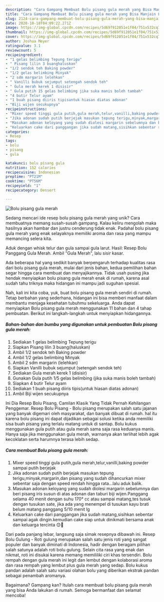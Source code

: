 ```yaml
---
description: "Cara Gampang Membuat Bolu pisang gula merah yang Bisa Manjain Lidah"
title: "Cara Gampang Membuat Bolu pisang gula merah yang Bisa Manjain Lidah"
slug: 2124-cara-gampang-membuat-bolu-pisang-gula-merah-yang-bisa-manjain-lidah
date: 2020-10-18T04:09:22.271Z
image: https://img-global.cpcdn.com/recipes/5d69f912051e1f04/751x532cq70/bolu-pisang-gula-merah-foto-resep-utama.jpg
thumbnail: https://img-global.cpcdn.com/recipes/5d69f912051e1f04/751x532cq70/bolu-pisang-gula-merah-foto-resep-utama.jpg
cover: https://img-global.cpcdn.com/recipes/5d69f912051e1f04/751x532cq70/bolu-pisang-gula-merah-foto-resep-utama.jpg
author: Joshua Meyer
ratingvalue: 3.1
reviewcount: 5
recipeingredient:
- "1 gelas belimbing Tepung terigu"
- " Pisang lilin 3 buanghaluskan"
- "1/2 sendok teh Baking powder"
- "1/2 gelas belimbing Minyak"
- "2 sdm margarin lelehkan"
- " Vanilli bubuk sejumput setengah sendok teh"
- " Gula merah kerek 1 disisir"
- " Gula putih 15 gelas belimbing jika suka manis boleh tambah"
- "4 butir Telur ayam"
- "1 buah pisang diiris tipisuntuk hiasan diatas adonan"
- "Biji wijen secukupnya"
recipeinstructions:
- "Mixer speed tinggi gula putih,gula merah,telur,vanilli,baking powder sampai putih berjejak"
- "Jika adonan sudah putih berjejak masukan tepung terigu,minyak,margarin,dan pisang yang sudah dihancurkan mixer sebentar saja dengan speed rendah hingga rata...lalu aduk balik."
- "Masukan adonan keloyang yang sudah diolesi margarin sebelumnya dan beri pisang iris susun di atas adonan dan taburi biji wijen.Panggang selama 40 menit dengan suhu 170° cc atau sampai matang,tes tusuk dengan tusukan sate, jika ada yang menempel di tusukan kayu brati belum matang panggang 5/10 menit lg"
- "Keluarkan cake dari panggangan jika sudah matang,sisihkan sebentar sampai agak dingin.kemudian cake siap untuk dinikmati bersama anak dan keluarga tercinta 😊🥰"
categories:
- Resep
tags:
- bolu
- pisang
- gula

katakunci: bolu pisang gula 
nutrition: 152 calories
recipecuisine: Indonesian
preptime: "PT21M"
cooktime: "PT56M"
recipeyield: "1"
recipecategory: Dessert

---
```



![Bolu pisang gula merah](https://img-global.cpcdn.com/recipes/5d69f912051e1f04/751x532cq70/bolu-pisang-gula-merah-foto-resep-utama.jpg)

Sedang mencari ide resep bolu pisang gula merah yang unik? Cara membuatnya memang susah-susah gampang. Kalau keliru mengolah maka hasilnya akan hambar dan justru cenderung tidak enak. Padahal bolu pisang gula merah yang enak selayaknya memiliki aroma dan rasa yang mampu memancing selera kita.

Aduk dengan whisk telur dan gula sampai gula larut. Hasil: Resep Bolu Panggang Gula Merah. Ambil &#34;Gula Merah&#34;, lalu sisir kasar.

Ada beberapa hal yang sedikit banyak berpengaruh terhadap kualitas rasa dari bolu pisang gula merah, mulai dari jenis bahan, kedua pemilihan bahan segar hingga cara membuat dan menyajikannya. Tidak usah pusing jika hendak menyiapkan bolu pisang gula merah enak di rumah, karena asal sudah tahu triknya maka hidangan ini mampu jadi suguhan spesial.


Nah, kali ini kita coba, yuk, buat bolu pisang gula merah sendiri di rumah. Tetap berbahan yang sederhana, hidangan ini bisa memberi manfaat dalam membantu menjaga kesehatan tubuhmu sekeluarga. Anda dapat menyiapkan Bolu pisang gula merah menggunakan 11 bahan dan 4 tahap pembuatan. Berikut ini langkah-langkah untuk menyiapkan hidangannya.

<!--inarticleads1-->

##### Bahan-bahan dan bumbu yang digunakan untuk pembuatan Bolu pisang gula merah:

1. Sediakan 1 gelas belimbing Tepung terigu
1. Siapkan  Pisang lilin 3 buang(haluskan)
1. Ambil 1/2 sendok teh Baking powder
1. Ambil 1/2 gelas belimbing Minyak
1. Ambil 2 sdm margarin (lelehkan)
1. Siapkan  Vanilli bubuk sejumput (setengah sendok teh)
1. Sediakan  Gula merah kerek 1 (disisir)
1. Gunakan  Gula putih 1/5 gelas belimbing (jika suka manis boleh tambah)
1. Siapkan 4 butir Telur ayam
1. Sediakan 1 buah pisang diiris tipis(untuk hiasan diatas adonan)
1. Ambil Biji wijen secukupnya


Ini Dia Resep Bolu Pisang, Camilan Klasik Yang Tidak Pernah Kehilangan Penggemar. Resep Bolu Pisang - Bolu pisang merupakan salah satu jajanan yang banyak digemari oleh masyarakat, dan banyak dibuat di rumah. hal itu karena bolu pisang ini dapat dijadikan sebagai solusi ketika anda memiliki sisa buah pisang yang terlalu matang untuk di santap. Bolu kukus menggunakan gula putih atau gula merah sama saja rasa keduanya manis. Hanya saja jika menggunakan gula merah, warnanya akan terlihat lebih agak kecoklatan serta harumnya terasa lebih sedap. 

<!--inarticleads2-->

##### Cara membuat Bolu pisang gula merah:

1. Mixer speed tinggi gula putih,gula merah,telur,vanilli,baking powder sampai putih berjejak
1. Jika adonan sudah putih berjejak masukan tepung terigu,minyak,margarin,dan pisang yang sudah dihancurkan mixer sebentar saja dengan speed rendah hingga rata...lalu aduk balik.
1. Masukan adonan keloyang yang sudah diolesi margarin sebelumnya dan beri pisang iris susun di atas adonan dan taburi biji wijen.Panggang selama 40 menit dengan suhu 170° cc atau sampai matang,tes tusuk dengan tusukan sate, jika ada yang menempel di tusukan kayu brati belum matang panggang 5/10 menit lg
1. Keluarkan cake dari panggangan jika sudah matang,sisihkan sebentar sampai agak dingin.kemudian cake siap untuk dinikmati bersama anak dan keluarga tercinta 😊🥰


Dari pada panjang lebar, langsung saja simak resepnya dibawah ini. Resep Bolu Gulung - Roti gulung merupakan salah satu jenis roti yang sangat populer dan banyak diminati di Indonesia, hadir dengan beragam pilihan salah satunya adalah roti bolu gulung. Selain cita rasa yang enak dan nikmat, roti ini disukai karena memang memililiki ciri khas tersendiri. Bolu rempah dengan gula merah ini legit dan lembut dengan kolaborasi aroma dan rasa rempah yang lembut plus gula merah yang sedap. Bolu kukus pandan adalah salah satu variasi olahan bolu yang diberikan ekstrak pandan sebagai penambah aromanya. 

Bagaimana? Gampang kan? Itulah cara membuat bolu pisang gula merah yang bisa Anda lakukan di rumah. Semoga bermanfaat dan selamat mencoba!
